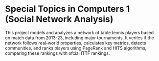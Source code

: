 # Special Topics in Computers 1 (Social Network Analysis)
This project models and analyzes a network of table tennis players based on match data from 2013-23,
including major tournaments. It verifes if the network follows real-world properties, calculates key metrics,
detects communities, and ranks players using PageRank and HITS algorithms, comparing these rankings
with ofcial ITTF rankings.
